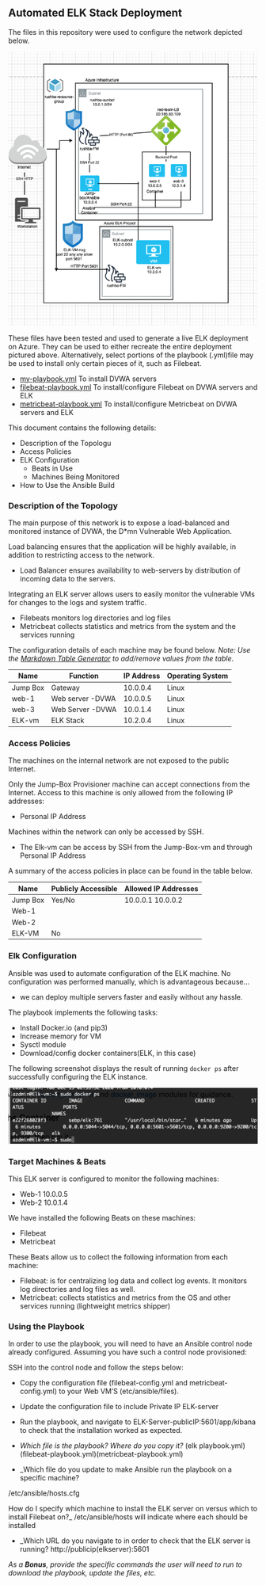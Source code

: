 ## Automated ELK Stack Deployment

The files in this repository were used to configure the network depicted below.

![TODO: Update the path with the name of your diagram](images/networkdiagram.png)

These files have been tested and used to generate a live ELK deployment on Azure. They can be used to either recreate the entire deployment pictured above. Alternatively, select portions of the playbook (.yml)file may be used to install only certain pieces of it, such as Filebeat.


  - [my-playbook.yml](Ansible/my-playbook.yml) To install DVWA servers
  - [filebeat-playbook.yml](Ansible/filebeat-playbook.yml) To install/configure Filebeat on DVWA servers and ELK
  - [metricbeat-playbook.yml](Ansible/metricbeat-playbook.yml) To install/configure Metricbeat on DVWA servers and ELK

This document contains the following details:
- Description of the Topologu
- Access Policies
- ELK Configuration
  - Beats in Use
  - Machines Being Monitored
- How to Use the Ansible Build


### Description of the Topology

The main purpose of this network is to expose a load-balanced and monitored instance of DVWA, the D*mn Vulnerable Web Application.

Load balancing ensures that the application will be highly available, in addition to restricting access to the network.
- Load Balancer ensures availability to web-servers by distribution of incoming data to the servers. 

Integrating an ELK server allows users to easily monitor the vulnerable VMs for changes to the logs and system traffic.
- Filebeats monitors log directories and log files
- Metricbeat collects statistics and metrics from the system and the services running

The configuration details of each machine may be found below.
_Note: Use the [Markdown Table Generator](http://www.tablesgenerator.com/markdown_tables) to add/remove values from the table_.

| Name     | Function | IP Address | Operating System |
|----------|----------|------------|------------------|
| Jump Box | Gateway  | 10.0.0.4   | Linux            |
| web-1    | Web server -DVWA         | 10.0.0.5   | Linux            |
| web-3    | Web Server -DVWA         | 10.0.1.4   | Linux            |
| ELK-vm   | ELK Stack	         | 10.2.0.4   | Linux            |

### Access Policies

The machines on the internal network are not exposed to the public Internet. 

Only the Jump-Box Provisioner machine can accept connections from the Internet. Access to this machine is only allowed from the following IP addresses:
-  Personal IP Address

Machines within the network can only be accessed by SSH.
- The Elk-vm can be access by SSH from the Jump-Box-vm and through Personal IP Address



A summary of the access policies in place can be found in the table below.

| Name     | Publicly Accessible | Allowed IP Addresses |
|----------|---------------------|----------------------|
| Jump Box | Yes/No              | 10.0.0.1 10.0.0.2    |
| Web-1    |                     |                      |
| Web-2    |                     |                      |
| ELK-VM   | No                  |                      |
	
### Elk Configuration

Ansible was used to automate configuration of the ELK machine. No configuration was performed manually, which is advantageous because...
- we can deploy multiple servers faster and easily without any hassle.

The playbook implements the following tasks:
- Install Docker.io (and pip3)
- Increase memory for VM
- Sysctl module
- Download/config docker containers(ELK, in this case)


The following screenshot displays the result of running `docker ps` after successfully configuring the ELK instance.

![TODO: Update the path with the name of your screenshot of docker ps output](images/docker-elk.png)

### Target Machines & Beats
This ELK server is configured to monitor the following machines:
- Web-1 10.0.0.5   
- Web-2 10.0.1.4   

We have installed the following Beats on these machines:
- Filebeat
- Metricbeat

These Beats allow us to collect the following information from each machine:
- Filebeat: is for centralizing log data and collect log events. It monitors log directories and log files as well. 
- Metricbeat: collects statistics and metrics from the OS and other services running (lightweight metrics shipper)

### Using the Playbook
In order to use the playbook, you will need to have an Ansible control node already configured. Assuming you have such a control node provisioned: 

SSH into the control node and follow the steps below:
- Copy the configuration file (filebeat-config.yml and metricbeat-config.yml) to your Web VM’S (etc/ansible/files).
- Update the configuration file to include Private IP ELK-server 
- Run the playbook, and navigate to ELK-Server-publicIP:5601/app/kibana to check that the installation worked as expected.

- _Which file is the playbook? Where do you copy it?_ (elk playbook.yml) (filebeat-playbook.yml)(metricbeat-playbook.yml)

- _Which file do you update to make Ansible run the playbook on a specific machine? 

/etc/ansible/hosts.cfg

How do I specify which machine to install the ELK server on versus which to install Filebeat on?_ 
/etc/ansible/hosts will indicate where each should be installed

- _Which URL do you navigate to in order to check that the ELK server is running? 
 http://publicip(elkserver):5601

_As a **Bonus**, provide the specific commands the user will need to run to download the playbook, update the files, etc._

